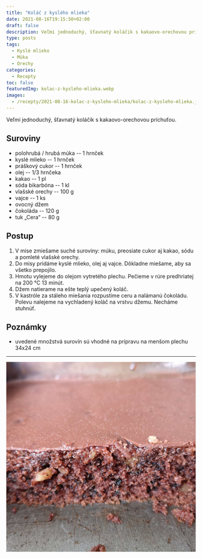 ```yaml
---
title: "Koláč z kyslého mlieka"
date: 2021-08-16T19:15:50+02:00
draft: false
description: Veľmi jednoduchý, šťavnatý koláčik s kakaovo-orechovou príchuťou.
type: posts
tags:
  - Kyslé mlieko
  - Múka
  - Orechy
categories:
  - Recepty
toc: false
featuredImg: kolac-z-kysleho-mlieka.webp
images:
  - /recepty/2021-08-16-kolac-z-kysleho-mlieka/kolac-z-kysleho-mlieka.jpg
---
```


Veľmi jednoduchý, šťavnatý koláčik s kakaovo-orechovou príchuťou.

## Suroviny

- polohrubá / hrubá múka -- 1 hrnček
- kyslé mlieko -- 1 hrnček
- práškový cukor -- 1 hrnček
- olej -- 1/3 hrnčeka
- kakao -- 1 pl
- sóda bikarbóna -- 1 kl
- vlašské orechy -- 100 g
- vajce -- 1 ks
- ovocný džem
- čokoláda -- 120 g
- tuk „Cera“ -- 80 g

## Postup

1. V mise zmiešame suché suroviny: múku, preosiate cukor aj kakao, sódu a pomleté vlašské orechy.
2. Do misy pridáme kyslé mlieko, olej aj vajce. Dôkladne miešame, aby sa všetko prepojilo.
3. Hmotu vylejeme do olejom vytretého plechu. Pečieme v rúre predhriatej na 200 °C 13 minút.
4. Džem natierame na ešte teplý upečený koláč.
5. V kastróle za stáleho miešania rozpustíme ceru a nalámanú čokoládu. Polevu nalejeme na vychladený koláč na vrstvu džemu. Necháme stuhnúť.

## Poznámky

- uvedené množstvá surovín sú vhodné na prípravu na menšom plechu 34x24 cm

---

![Koláč z kyslého mlieka](kolac-z-kysleho-mlieka.jpg "Koláč z kyslého mlieka (autor: zwieratko, 2021)")
